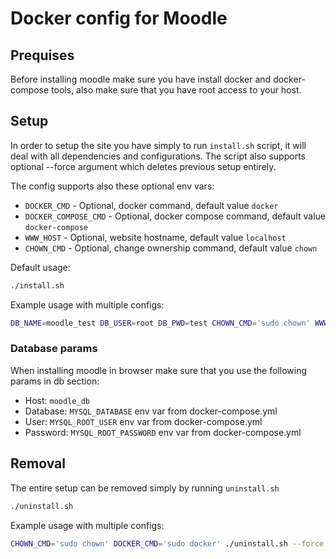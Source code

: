 # Docker config for Moodle

## Prequises

Before installing moodle make sure you have install docker and docker-compose tools, also make sure that you have root access to your host.

## Setup

In order to setup the site you have simply to run `install.sh` script, it will deal with all dependencies and configurations. The script also supports optional --force argument which deletes previous setup entirely.

The config supports also these optional env vars:
- `DOCKER_CMD` - Optional, docker command, default value `docker`
- `DOCKER_COMPOSE_CMD` - Optional, docker compose command, default value `docker-compose`
- `WWW_HOST` - Optional, website hostname, default value `localhost`
- `CHOWN_CMD` - Optional, change ownership command, default value `chown`

Default usage:
```bash
./install.sh
```

Example usage with multiple configs:
```bash
DB_NAME=moodle_test DB_USER=root DB_PWD=test CHOWN_CMD='sudo chown' WWW_HOST='www.example.com' ./install.sh --force
```

### Database params

When installing moodle in browser make sure that you use the following params in db section:
- Host: `moodle_db`
- Database: `MYSQL_DATABASE` env var from docker-compose.yml
- User: `MYSQL_ROOT_USER` env var from docker-compose.yml
- Password: `MYSQL_ROOT_PASSWORD` env var from docker-compose.yml

## Removal

The entire setup can be removed simply by running `uninstall.sh`
```bash
./uninstall.sh
```

Example usage with multiple configs:
```bash
CHOWN_CMD='sudo chown' DOCKER_CMD='sudo docker' ./uninstall.sh --force
```

